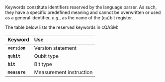 Keywords constitute identifiers reserved by the language parser. 
As such, they have a specific predefined meaning and cannot be overwritten or used as a general identifier,
_e.g._, as the name of the (qu)bit register.

The table below lists the reserved keywords in cQASM:

| Keyword        | Use                     |
|:---------------|:------------------------|
| __`version`__  | Version statement       |
| __`qubit`__    | Qubit type              |
| __`bit`__      | Bit type                |
| __`measure`__  | Measurement instruction |
